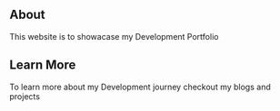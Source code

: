 ## About

This website is to showacase my Development Portfolio

## Learn More

To learn more about my Development journey checkout my blogs and projects

